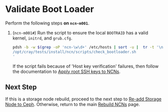 # Validate Boot Loader

Perform the following steps **on `ncn-m001`**.

1. (`ncn-m001#`) Run the script to ensure the local `BOOTRAID` has a valid kernel, `initrd`, and `grub.cfg`.

    ```bash
    pdsh -b -w $(grep -oP 'ncn-\w\d+' /etc/hosts | sort -u |  tr -t '\n' ',') '
    /opt/cray/tests/install/ncn/scripts/check_bootloader.sh
    '
    ```
    
    If the script fails because of 'Host key verification' failures, then follow the documentation to [Apply root SSH keys to NCNs](../../security_and_authentication/SSH_Keys.md#procedure-apply-root-ssh-keys-to-ncns-standalone).

## Next Step

If this is a storage node rebuild, proceed to the next step to [Re-add Storage Node to Ceph](Re-add_Storage_Node_to_Ceph.md). Otherwise, return to the main [Rebuild NCNs](Rebuild_NCNs.md) page.
